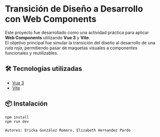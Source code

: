 # Transición de Diseño a Desarrollo con Web Components

Este proyecto fue desarrollado como una actividad práctica para aplicar **Web Components** utilizando **Vue 3** y **Vite**.  
El objetivo principal fue simular la transición del diseño al desarrollo de una *ruta roja*, permitiendo pasar de maquetas visuales a componentes funcionales y reutilizables.

## 🛠 Tecnologías utilizadas

- [Vue 3](https://v3.vuejs.org/api/sfc-script-setup.html#sfc-script-setup)
- [Vite](https://vitejs.dev/)

## 📦 Instalación

```bash
npm install
npm run dev

Autores: Ericka González Romero, Elizabeth Hernandez Pardo
